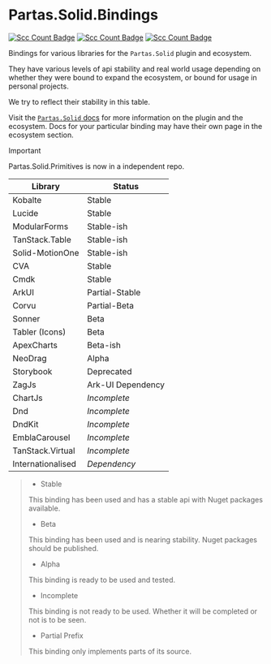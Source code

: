 # Partas.Solid.Bindings

[//]: # (<div align="center">)

[![Scc Count Badge](https://sloc.xyz/github/shayanhabibi/Partas.Solid.Bindings/?category=code&badge-bg-color=9100FF)](https://github.com/shayanhabibi/Partas.Solid/)
[![Scc Count Badge](https://sloc.xyz/github/shayanhabibi/Partas.Solid.Bindings/?category=comments&badge-bg-color=5E00B5)](https://github.com/shayanhabibi/Partas.Solid/)
[![Scc Count Badge](https://sloc.xyz/github/shayanhabibi/Partas.Solid.Bindings/?category=cocomo&badge-bg-color=3B0086)](https://github.com/shayanhabibi/Partas.Solid/)

[//]: # (</div>)

Bindings for various libraries for the `Partas.Solid` plugin and ecosystem.

They have various levels of api stability and real world usage depending on whether they were bound to expand the ecosystem, or bound for usage in personal projects.

We try to reflect their stability in this table.

Visit the [`Partas.Solid` docs](https://partas-solid.vercel.app/) for more information on the plugin and the ecosystem. Docs for your particular binding may have their own page in the ecosystem section.

> [!IMPORTANT]
> Partas.Solid.Primitives is now in a independent repo.

| **Library**       | **Status**        |
|-------------------|-------------------|
| Kobalte           | Stable            |
| Lucide            | Stable            |
| ModularForms      | Stable-ish        |
| TanStack.Table    | Stable-ish        |
| Solid-MotionOne   | Stable-ish        |
| CVA               | Stable            |
| Cmdk              | Stable            |
| ArkUI             | Partial-Stable    |
| Corvu             | Partial-Beta      |
| Sonner            | Beta              |
| Tabler (Icons)    | Beta              |
| ApexCharts        | Beta-ish          |
| NeoDrag           | Alpha             |
| Storybook         | Deprecated        |
| ZagJs             | Ark-UI Dependency |
| ChartJs           | _Incomplete_      |
| Dnd               | _Incomplete_      |
| DndKit            | _Incomplete_      |
| EmblaCarousel     | _Incomplete_      |
| TanStack.Virtual  | _Incomplete_      |
| Internationalised | _Dependency_      |

> - Stable
> 
> This binding has been used and has a stable api with Nuget packages available.
> 
> - Beta
> 
> This binding has been used and is nearing stability. Nuget packages should be published.
> 
> - Alpha
>
> This binding is ready to be used and tested.
> 
> - Incomplete
> 
> This binding is not ready to be used. Whether it will be completed or not is to be seen.
> 
> - Partial Prefix
> 
> This binding only implements parts of its source.
